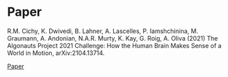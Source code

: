 # Paper
R.M. Cichy, K. Dwivedi, B. Lahner, A. Lascelles, P. Iamshchinina, M. Graumann, A. Andonian, N.A.R. Murty, K. Kay, G. Roig, A. Oliva (2021) The Algonauts Project 2021 Challenge: How the Human Brain Makes Sense of a World in Motion, arXiv:2104.13714.

[Paper](https://arxiv.org/abs/2104.13714)
